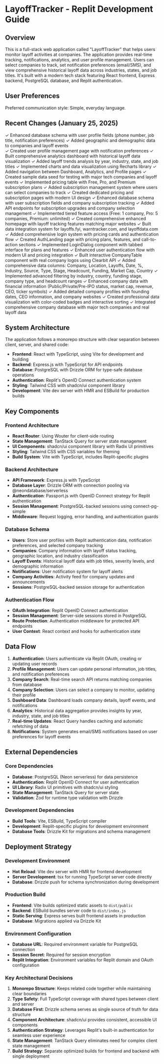 # LayoffTracker - Replit Development Guide

## Overview

This is a full-stack web application called "LayoffTracker" that helps users monitor layoff activities at companies. The application provides real-time tracking, notifications, analytics, and user profile management. Users can select companies to track, set notification preferences (email/SMS), and view comprehensive historical layoff data across industries, states, and job titles. It's built with a modern tech stack featuring React frontend, Express backend, PostgreSQL database, and Replit authentication.

## User Preferences

Preferred communication style: Simple, everyday language.

## Recent Changes (January 25, 2025)

✓ Enhanced database schema with user profile fields (phone number, job title, notification preferences)
✓ Added geographic and demographic data to companies and layoff events  
✓ Created user profile management page with notification preferences
✓ Built comprehensive analytics dashboard with historical layoff data visualization
✓ Added layoff trends analysis by year, industry, state, and job titles
✓ Implemented charts and data visualization using Recharts library
✓ Added navigation between Dashboard, Analytics, and Profile pages
✓ Created sample data seed for testing with major tech companies and layoff events
✓ Implemented pricing table with Free, Pro, and Premium subscription plans
✓ Added subscription management system where users can select companies to track
✓ Created dedicated pricing and subscription pages with modern UI design
✓ Enhanced database schema with user subscription fields and company subscription tracking
✓ Added API endpoints for subscription upgrades and company selection management
✓ Implemented tiered feature access (Free: 1 company, Pro: 5 companies, Premium: unlimited)
✓ Created comprehensive enhanced homepage with layoff tracking features matching major websites
✓ Built data integration system for layoffs.fyi, warntracker.com, and layoffdata.com
✓ Added comprehensive login system with pricing cards and authentication flow
✓ Created AuthLanding page with pricing plans, features, and call-to-action sections
✓ Implemented LoginDialog component with tabbed interface for plans and features
✓ Enhanced user authentication flow with modern UI and pricing integration
✓ Built interactive CompanyTable component with real company logos using Clearbit API
✓ Added comprehensive data columns: Company, Location, Layoffs, Date, %, Industry, Source, Type, Stage, Headcount, Funding, Market Cap, Country
✓ Implemented advanced filtering by industry, country, funding stage, company type, and headcount ranges
✓ Enhanced company data with financial information (Public/Private/Pre-IPO status, market cap, revenue, CEO, ticker symbols)
✓ Added detailed company profiles with founding dates, CEO information, and company websites
✓ Created professional data visualization with color-coded badges and interactive sorting
✓ Integrated comprehensive company database with major tech companies and real layoff data

## System Architecture

The application follows a monorepo structure with clear separation between client, server, and shared code:

- **Frontend**: React with TypeScript, using Vite for development and building
- **Backend**: Express.js with TypeScript for API endpoints
- **Database**: PostgreSQL with Drizzle ORM for type-safe database operations
- **Authentication**: Replit's OpenID Connect authentication system
- **Styling**: Tailwind CSS with shadcn/ui component library
- **Development**: Vite dev server with HMR and ESBuild for production builds

## Key Components

### Frontend Architecture
- **React Router**: Using Wouter for client-side routing
- **State Management**: TanStack Query for server state management
- **UI Components**: shadcn/ui component library with Radix UI primitives
- **Styling**: Tailwind CSS with CSS variables for theming
- **Build System**: Vite with TypeScript, includes Replit-specific plugins

### Backend Architecture
- **API Framework**: Express.js with TypeScript
- **Database Layer**: Drizzle ORM with connection pooling via @neondatabase/serverless
- **Authentication**: Passport.js with OpenID Connect strategy for Replit authentication
- **Session Management**: PostgreSQL-backed sessions using connect-pg-simple
- **Middleware**: Request logging, error handling, and authentication guards

### Database Schema
- **Users**: Store user profiles with Replit authentication data, notification preferences, and selected company tracking
- **Companies**: Company information with layoff status tracking, geographic location, and industry classification
- **Layoff Events**: Historical layoff data with job titles, severity levels, and demographic information
- **Notifications**: User notification system for layoff alerts
- **Company Activities**: Activity feed for company updates and announcements
- **Sessions**: PostgreSQL-backed session storage for authentication

### Authentication Flow
- **OAuth Integration**: Replit OpenID Connect authentication
- **Session Management**: Server-side sessions stored in PostgreSQL
- **Route Protection**: Authentication middleware for protected API endpoints
- **User Context**: React context and hooks for authentication state

## Data Flow

1. **Authentication**: Users authenticate via Replit OAuth, creating or updating user records
2. **Profile Management**: Users can update personal information, job titles, and notification preferences  
3. **Company Search**: Real-time search API returns matching companies from database
4. **Company Selection**: Users can select a company to monitor, updating their profile
5. **Dashboard Data**: Dashboard loads company details, layoff events, and notifications
6. **Analytics**: Historical data aggregation provides insights by year, industry, state, and job titles
7. **Real-time Updates**: React Query handles caching and automatic refetching of data
8. **Notifications**: System generates email/SMS notifications based on user preferences for layoff events

## External Dependencies

### Core Dependencies
- **Database**: PostgreSQL (Neon serverless) for data persistence
- **Authentication**: Replit OpenID Connect for user authentication
- **UI Library**: Radix UI primitives with shadcn/ui styling
- **State Management**: TanStack Query for server state
- **Validation**: Zod for runtime type validation with Drizzle

### Development Dependencies
- **Build Tools**: Vite, ESBuild, TypeScript compiler
- **Development**: Replit-specific plugins for development environment
- **Database Tools**: Drizzle Kit for migrations and schema management

## Deployment Strategy

### Development Environment
- **Hot Reload**: Vite dev server with HMR for frontend development
- **Server Development**: tsx for running TypeScript server code directly
- **Database**: Drizzle push for schema synchronization during development

### Production Build
- **Frontend**: Vite builds optimized static assets to `dist/public`
- **Backend**: ESBuild bundles server code to `dist/index.js`
- **Static Serving**: Express serves built frontend assets in production
- **Database**: Migrations applied via Drizzle Kit

### Environment Configuration
- **Database URL**: Required environment variable for PostgreSQL connection
- **Session Secret**: Required for session encryption
- **Replit Integration**: Environment variables for Replit domain and OAuth configuration

### Key Architectural Decisions

1. **Monorepo Structure**: Keeps related code together while maintaining clear boundaries
2. **Type Safety**: Full TypeScript coverage with shared types between client and server
3. **Database First**: Drizzle schema serves as single source of truth for data structure
4. **Component Architecture**: shadcn/ui provides consistent, accessible UI components
5. **Authentication Strategy**: Leverages Replit's built-in authentication for seamless user experience
6. **State Management**: TanStack Query eliminates need for complex client state management
7. **Build Strategy**: Separate optimized builds for frontend and backend with single deployment